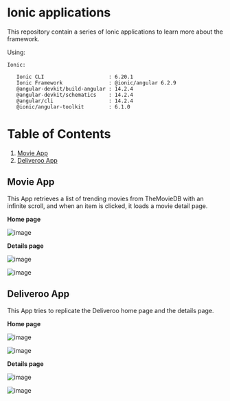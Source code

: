 # Ionic applications

This repository contain a series of Ionic applications to learn more about the framework.

Using:

```
Ionic:

   Ionic CLI                     : 6.20.1
   Ionic Framework               : @ionic/angular 6.2.9
   @angular-devkit/build-angular : 14.2.4
   @angular-devkit/schematics    : 14.2.4
   @angular/cli                  : 14.2.4
   @ionic/angular-toolkit        : 6.1.0
```

# Table of Contents

1. [Movie App](#movieApp)
2. [Deliveroo App](#deliverooApp)

<a name="movieApp"></a>
## Movie App

This App retrieves a list of trending movies from TheMovieDB  with an infinite scroll, and when an item is clicked, it loads a movie detail page.

**Home page**

![image](https://user-images.githubusercontent.com/27434068/193203475-e7d3a877-cf7e-4272-8ead-401a307c90b0.png)

**Details page**

![image](https://user-images.githubusercontent.com/27434068/193203723-525eafcd-2314-4bcd-8cac-53ed5ecb8b2e.png)

![image](https://user-images.githubusercontent.com/27434068/193203642-acf36bd3-f274-4d8c-90a9-f8d1957defbf.png)

<a name="deliverooApp"></a>
## Deliveroo App

This App tries to replicate the Deliveroo home page and the details page.

**Home page**

![image](https://user-images.githubusercontent.com/27434068/193564481-702fa2e1-520f-4c5e-80d3-d0995e9b2ab3.png)

![image](https://user-images.githubusercontent.com/27434068/193564547-bae6a837-76b9-45af-9040-10b8bbd5b980.png)


**Details page**

![image](https://user-images.githubusercontent.com/27434068/193564787-3434bcf7-37ad-4a2b-8298-f68f3400207c.png)

![image](https://user-images.githubusercontent.com/27434068/193564982-b8896d69-0401-4417-ae67-9a3b3385a61f.png)

